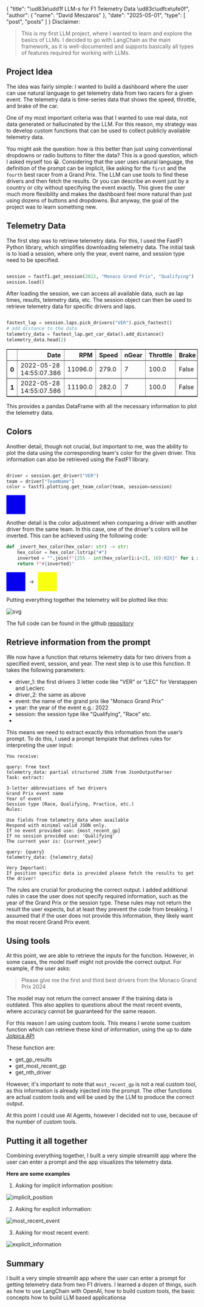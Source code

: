 {
  "title": "\ud83e\udd1f LLM-s for F1 Telemetry Data \ud83c\udfce\ufe0f",
  "author": {
    "name": "David Meszaros"
  },
  "date": "2025-05-01",
  "type": [
    "post",
    "posts"
  ]
}
Disclaimer:
> This is my first LLM project, where I wanted to learn and explore the basics of LLMs. I decided to go with LangChain as the main framework, as it is well-documented and supports basically all types of features required for working with LLMs.

## Project Idea

The idea was fairly simple: I wanted to build a dashboard where the user can use natural language to get telemetry data from two racers for a given event. The telemetry data is time-series data that shows the speed, throttle, and brake of the car. 

One of my most important criteria was that I wanted to use real data, not data generated or hallucinated by the LLM. For this reason, my strategy was to develop custom functions that can be used to collect publicly available telemetry data.

You might ask the question: how is this better than just using conventional dropdowns or radio buttons to filter the data? This is a good question, which I asked myself too 😀. Considering that the user uses natural language, the definition of the prompt can be implicit, like asking for the `first` and the `fourth` best racer from a Grand Prix. The LLM can use tools to find these drivers and then fetch the results. Or you can describe an event just by a country or city without specifying the event exactly. This gives the user much more flexibility and makes the dashboard feel more natural than just using dozens of buttons and dropdowns. But anyway, the goal of the project was to learn something new.

## Telemetry Data

The first step was to retrieve telemetry data. For this, I used the FastF1 Python library, which simplifies downloading telemetry data. The initial task is to load a session, where only the year, event name, and session type need to be specified.

```python

session = fastf1.get_session(2022, "Monaco Grand Prix", "Qualifying")
session.load()
```

After loading the session, we can access all available data, such as lap times, results, telemetry data, etc.
The session object can then be used to retrieve telemetry data for specific drivers and laps.

```python

fastest_lap = session.laps.pick_drivers("VER").pick_fastest()
# add distance to the data
telemetry_data = fastest_lap.get_car_data().add_distance()
telemetry_data.head(2)
```




<div>
<style scoped>
    .dataframe tbody tr th:only-of-type {
        vertical-align: middle;
    }

    .dataframe tbody tr th {
        vertical-align: top;
    }

    .dataframe thead th {
        text-align: right;
    }
</style>
<table border="1" class="dataframe">
  <thead>
    <tr style="text-align: right;">
      <th></th>
      <th>Date</th>
      <th>RPM</th>
      <th>Speed</th>
      <th>nGear</th>
      <th>Throttle</th>
      <th>Brake</th>
      <th>DRS</th>
      <th>Source</th>
      <th>Time</th>
      <th>SessionTime</th>
      <th>Distance</th>
    </tr>
  </thead>
  <tbody>
    <tr>
      <th>0</th>
      <td>2022-05-28 14:55:07.386</td>
      <td>11096.0</td>
      <td>279.0</td>
      <td>7</td>
      <td>100.0</td>
      <td>False</td>
      <td>12</td>
      <td>car</td>
      <td>0 days 00:00:00.085000</td>
      <td>0 days 01:10:06.992000</td>
      <td>6.587500</td>
    </tr>
    <tr>
      <th>1</th>
      <td>2022-05-28 14:55:07.586</td>
      <td>11190.0</td>
      <td>282.0</td>
      <td>7</td>
      <td>100.0</td>
      <td>False</td>
      <td>12</td>
      <td>car</td>
      <td>0 days 00:00:00.285000</td>
      <td>0 days 01:10:07.192000</td>
      <td>22.254167</td>
    </tr>
  </tbody>
</table>
</div>



This provides a pandas DataFrame with all the necessary information to plot the telemetry data.

## Colors

Another detail, though not crucial, but important to me, was the ability to plot the data using the corresponding team's color for the given driver. This information can also be retrieved using the FastF1 library.

```python

driver = session.get_driver("VER")
team = driver["TeamName"]
color = fastf1.plotting.get_team_color(team, session=session)
```


<div style="width: 50px; height: 50px; background-color: #0600ef;"></div>


Another detail is the color adjustment when comparing a driver with another driver from the same team. In this case, one of the driver's colors will be inverted. This can be achieved using the following code:

```python
def _invert_hex_color(hex_color: str) -> str:
    hex_color = hex_color.lstrip("#")
    inverted = "".join(f"{255 - int(hex_color[i:i+2], 16):02X}" for i in (0, 2, 4))
    return f"#{inverted}"
```



<div style="display: flex; align-items: center;">
    <div style="width: 50px; height: 50px; background-color: #0600ef;"></div>
    <div style="margin: 0 10px;">&#8594;</div>
    <div style="width: 50px; height: 50px; background-color: #F9FF10;"></div>
</div>



Putting everything together the telemetry will be plotted like this:


    
![svg](resources/output_14_0.svg)
    


The full code can be found in the github [repository](https://github.com/meszdav/f1-playground)

## Retrieve information from the prompt

We now have a function that returns telemetry data for two drivers from a specified event, session, and year. The next step is to use this function. It takes the following parameters:
- driver_1: the first drivers 3 letter code like "VER" or "LEC" for Verstappen and Leclerc
- driver_2: the same as above
- event: the name of the grand prix like "Monaco Grand Prix"
- year: the year of the event e.g.: 2022
- session: the session type like "Qualifying", "Race" etc.
- 
This means we need to extract exactly this information from the user’s prompt. To do this, I used a prompt template that defines rules for interpreting the user input:


```
You receive:

query: free text
telemetry_data: partial structured JSON from JsonOutputParser
Task: extract:

3-letter abbreviations of two drivers
Grand Prix event name
Year of event
Session type (Race, Qualifying, Practice, etc.)
Rules:

Use fields from telemetry_data when available
Respond with minimal valid JSON only.
If no event provided use: {most_recent_gp}
If no session provided use: 'Qualifying'
The current year is: {current_year}

query: {query}
telemetry_data: {telemetry_data}

Very Important:
If position specific data is provided please fetch the results to get the driver!
```

The rules are crucial for producing the correct output. I added additional rules in case the user does not specify required information, such as the year of the Grand Prix or the session type. These rules may not return the result the user expects, but at least they prevent the code from breaking. I assumed that if the user does not provide this information, they likely want the most recent Grand Prix event.

## Using tools

At this point, we are able to retrieve the inputs for the function. However, in some cases, the model itself might not provide the correct output. For example, if the user asks:
> Please give me the first and third best drivers from the Monaco Grand Prix 2024

The model may not return the correct answer if the training data is outdated. This also applies to questions about the most recent events, where accuracy cannot be guaranteed for the same reason.

For this reason I am using custom tools. This means I wrote some custom function which can retrieve these kind of information, using the up to date [Jolpica API](https://github.com/jolpica/jolpica-f1)

These function are: 
- get_gp_results
- get_most_recent_gp
- get_nth_driver

However, it's important to note that `most_recent_gp` is not a real custom tool, as this information is already injected into the prompt. The other functions are actual custom tools and will be used by the LLM to produce the correct output.

At this point I  could use AI Agents, however I decided not to use, because of the number of custom tools.

## Putting it all together

Combining everything together, I built a very simple streamlit app where the user can enter a prompt and the app visualizes the telemetry data.

**Here are some examples**

1. Asking for implicit information position:

![implicit_position](resources/screen_recording_0.gif)

2. Asking for explicit information:

![most_recent_event](resources/screen_recording_1.gif)

3. Asking for most recent event:
   
![explicit_information](resources/screen_recording_2.gif)

## Summary

I built a very simple streamlit app where the user can enter a prompt for getting telemetry data from two F1 drivers. I learned a dozen of things, such as how to use LangChain with OpenAI, how to build custom tools, the basic concepts how to build LLM based applicationsa

